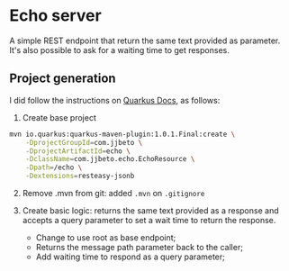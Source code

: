# Echo server

A simple REST endpoint that return the same text provided as parameter. It's also possible to ask for a waiting time to get responses.

## Project generation

I did follow the instructions on [Quarkus Docs](https://quarkus.io/guides/openapi-swaggerui), as follows:

1. Create base project

```bash
mvn io.quarkus:quarkus-maven-plugin:1.0.1.Final:create \
    -DprojectGroupId=com.jjbeto \
    -DprojectArtifactId=echo \
    -DclassName=com.jjbeto.echo.EchoResource \
    -Dpath=/echo \
    -Dextensions=resteasy-jsonb
```

2. Remove .mvn from git: added `.mvn` on `.gitignore`

3. Create basic logic: returns the same text provided as a response and accepts a query parameter to set a wait time to return the response.
    
    - Change to use root as base endpoint;
    - Returns the message path parameter back to the caller;
    - Add waiting time to respond as a query parameter;
